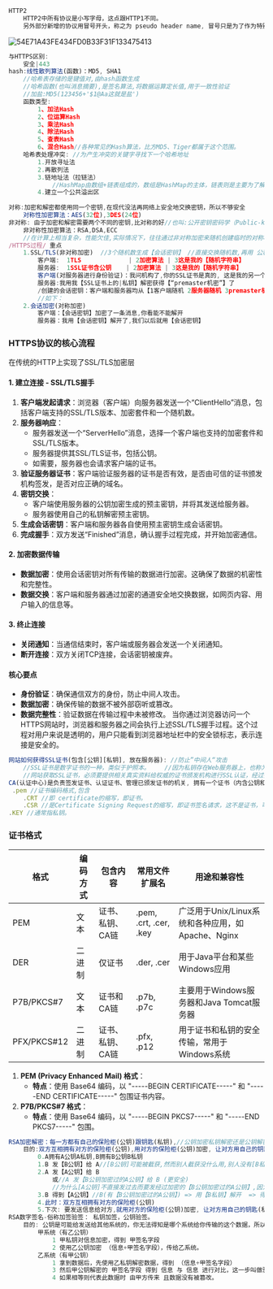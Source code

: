 
```javascript
HTTP2
    HTTP2中所有协议是小写字母，这点跟HTTP1不同。
    另外部分新增的协议用冒号开头，称之为 pseudo header name, 冒号只是为了作为特别的区分.带冒号的 header 头只有几个，其余都只是小写而已
```

![54E71A43FE434FD0B33F31F133475413](https://github.com/CHENJIAMIAN/Blog/assets/20126997/eff408d2-ada7-4e86-9037-7030fdab47f0)

```javascript
与HTTPS区别:
    安全|443
hash:线性散列算法(函数)：MD5, SHA1  
    //哈希表存储的是键值对,由hash函数生成
    //哈希函数(也叫消息摘要),是签名算法,将数据运算定长值,用于一致性验证
    //加盐:MD5(123456+'$1@Aa这就是盐')    
    函数类型:
        1、加法Hash
        2、位运算Hash
        3、乘法Hash
        4、除法Hash
        5、查表Hash
        6、混合Hash//各种常见的Hash算法，比方MD5、Tiger都属于这个范围。
    哈希表处理冲突: //为产生冲突的关键字寻找下一个哈希地址
        1.开放寻址法
        2.再散列法
        3.链地址法（拉链法）
            //HashMap由数组+链表组成的，数组是HashMap的主体，链表则是主要为了解决哈希冲突而存在的
        4.建立一个公共溢出区
    
对称:加密和解密都使用同一个密钥,在现代没法再网络上安全地交换密钥，所以不够安全
    对称性加密算法：AES(32位),3DES(24位)
非对称: 由于加密和解密需要两个不同的密钥,比对称的好//也叫:公开密钥密码学（Public-key cryptography)    
    非对称性加密算法：RSA,DSA,ECC
    //在计算上相当复杂，性能欠佳,实际情况下，往往通过非对称加密来随机创建临时的对称秘钥，亦即对话键，然后才通过对称加密来传输大量、主体的数据。
/HTTPS过程/ 重点
    1.SSL/TLS(非对称加密)  //3个随机数生成【会话密钥】 //直接交换随机数,再用 公私钥 交换 第3个 随机数
        客户端:  1TLS             | 2加密算法 | 3这是我的【随机字符串】
        服务器:  1SSL证书含公钥    | 2加密算法 | 3这是我的【随机字符串】
        客户端(对服务器进行身份验证)：我问机构了,你的SSL证书是真的, 这是我的另一个用你【SSL证书上的|公钥】加密的【“premaster机密随机字符串”】
        服务器:我用我【SSL证书上的|私钥】解密获得【“premaster机密”】了
        /创建的会话密钥：客户端和服务器均从【1客户端随机 2服务器随机 3premaster机密随机字符串】生成【会话密钥】。他们应该得出相同的结果。/
        //如下：
    2.会话加密(对称加密)
        客户端：【会话密钥】加密了一条消息,你看能不能解开
        服务器：我用【会话密钥】解开了,我们以后就用【会话密钥】

```
### HTTPS协议的核心流程
在传统的HTTP上实现了SSL/TLS加密层
#### 1. 建立连接 - SSL/TLS握手
1. **客户端发起请求**：浏览器（客户端）向服务器发送一个“ClientHello”消息，包括客户端支持的SSL/TLS版本、加密套件和一个随机数。
2. **服务器响应**：
   - 服务器发送一个“ServerHello”消息，选择一个客户端也支持的加密套件和SSL/TLS版本。
   - 服务器提供其SSL/TLS证书，包括公钥。
   - 如需要，服务器也会请求客户端的证书。
3. **验证服务器证书**：客户端验证服务器的证书是否有效，是否由可信的证书颁发机构签发，是否对应正确的域名。
4. **密钥交换**：
   - 客户端使用服务器的公钥加密生成的预主密钥，并将其发送给服务器。
   - 服务器使用自己的私钥解密预主密钥。
5. **生成会话密钥**：客户端和服务器各自使用预主密钥生成会话密钥。
6. **完成握手**：双方发送“Finished”消息，确认握手过程完成，并开始加密通信。
#### 2. 加密数据传输
- **数据加密**：使用会话密钥对所有传输的数据进行加密。这确保了数据的机密性和完整性。
- **数据交换**：客户端和服务器通过加密的通道安全地交换数据，如网页内容、用户输入的信息等。
#### 3. 终止连接
- **关闭通知**：当通信结束时，客户端或服务器会发送一个关闭通知。
- **断开连接**：双方关闭TCP连接，会话密钥被废弃。
#### 核心要点
- **身份验证**：确保通信双方的身份，防止中间人攻击。
- **数据加密**：确保传输的数据不被外部窃听或篡改。
- **数据完整性**：验证数据在传输过程中未被修改。
当你通过浏览器访问一个HTTPS网站时，浏览器和服务器之间会执行上述SSL/TLS握手过程。这个过程对用户来说是透明的，用户只能看到浏览器地址栏中的安全锁标志，表示连接是安全的。
```js
网站如何获得SSL证书(包含[公钥][私钥], 放在服务器): //防止”中间人“攻击
    //SSL证书是数字证书的一种，类似于护照本。    //因为私钥存在Web服务器上，也称为SSL服务器证书
    //网站获取SSL证书，必须要提供相关真实资料给权威的证书颁发机构进行SSL认证，经过彻底验证的 真实网站才有资格获取SSL证书。
CA(认证中心)是负责签发证书、认证证书、管理已颁发证书的机关, 拥有一个证书（内含公钥和私钥）
 .pem //证书编码格式,包含
    .CRT //即 certificate的缩写，即证书。   
    .CSR //是Certificate Signing Request的缩写，即证书签名请求，这不是证书，可以简单理解成【公钥】，生成证书时要把这个提交给权威的证书颁发机构。
.KEY //通常指私钥。
```
### 证书格式
| 格式          | 编码方式 | 包含内容         | 常用文件扩展名 | 用途和兼容性                             |
|---------------|----------|------------------|----------------|-----------------------------------------|
| PEM           | 文本     | 证书、私钥、CA链 | .pem, .crt, .cer, .key | 广泛用于Unix/Linux系统和各种应用，如Apache、Nginx |
| DER           | 二进制   | 仅证书           | .der, .cer     | 用于Java平台和某些Windows应用             |
| P7B/PKCS#7    | 文本     | 证书和CA链       | .p7b, .p7c     | 主要用于Windows服务器和Java Tomcat服务器 |
| PFX/PKCS#12   | 二进制   | 证书、私钥、CA链 | .pfx, .p12     | 用于证书和私钥的安全传输，常用于Windows系统 |
1. **PEM (Privacy Enhanced Mail) 格式**：
   - **特点**：使用 Base64 编码，以 "-----BEGIN CERTIFICATE-----" 和 "-----END CERTIFICATE-----" 包围证书内容。
1. **P7B/PKCS#7 格式**：
   - **特点**：使用 Base64 编码，以 "-----BEGIN PKCS7-----" 和 "-----END PKCS7-----" 包围。
```js
RSA加密解密：每一方都有自己的保险柜(公钥)跟钥匙(私钥),//公钥加密私钥解密还是公钥解密私钥加密其实都是一样的,只是相对的说法
    目的:双方互相拥有对方的保险柜(公钥),用对方的保险柜(公钥)加密, 让对方用自己的钥匙(私钥)解密
        0.A拥有A公钥A私钥,B拥有B公钥B私钥
        1.B 发【B公钥】给 A//[B公钥]可能被截获,然而别人截获没什么用,别人没有[B私钥]
        2.A 发【A公钥】给 B
            或//A 发【B公钥加密过的A公钥】给 B (更安全)
            //为什么[A公钥]不直接发过去而要发经过加密的【B公钥加密过的A公钥】,因为加密后别人截获【B公钥加密过的A公钥】也用不了,确保[A公钥]只有B拥有
        3.B 得到【A公钥】//B(有【B公钥加密过的A公钥】) => 用【B私钥】解开  => 得到【A公钥】
        4.此时：双方互相拥有对方的保险柜(公钥)
        5.下次: 要发送信息给对方,就用对方的保险柜(公钥)加密, 让对方用自己的钥匙(私钥)解密
RSA数字签名-俗称加签验签： 私钥加签，公钥验签。
    目的: 公钥是可能给发送给其他系统的，你无法得知是哪个系统给你传输的这个数据，所以就有了签名这一说。
        甲系统（有乙公钥）
            1 甲私钥对信息加密，得到 甲签名字段
            2 使用乙公钥加密 （信息+甲签名字段），传给乙系统。
        乙系统（有甲公钥）
            1 拿到数据后，先使用乙私钥解密数据，得到 （信息+甲签名字段）
            3 然后甲公钥解密的 甲签名字段 得到 信息 与 信息 进行对比，这一步叫做验签
            4 如果相等则代表此数据时 由甲方传来 且数据没有被篡改。     
```

